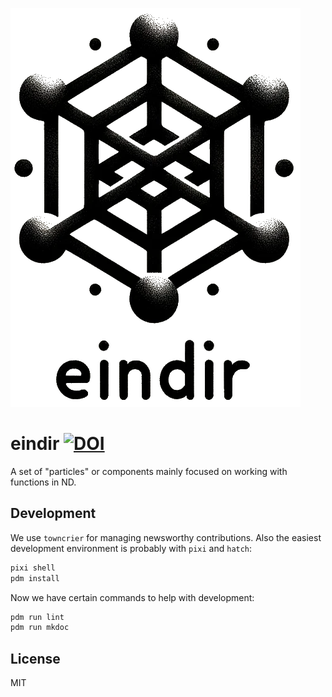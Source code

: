 ![Logo](./branding/logo/eindir_logo.png)

# eindir [![DOI](https://zenodo.org/badge/605541458.svg)](https://zenodo.org/doi/10.5281/zenodo.10672737)


A set of "particles" or components mainly focused on working with functions in ND.

## Development

We use `towncrier` for managing newsworthy contributions. Also the easiest
development environment is probably with `pixi` and `hatch`:

``` sh
pixi shell
pdm install
```

Now we have certain commands to help with development:

``` sh
pdm run lint
pdm run mkdoc
```

## License
MIT
